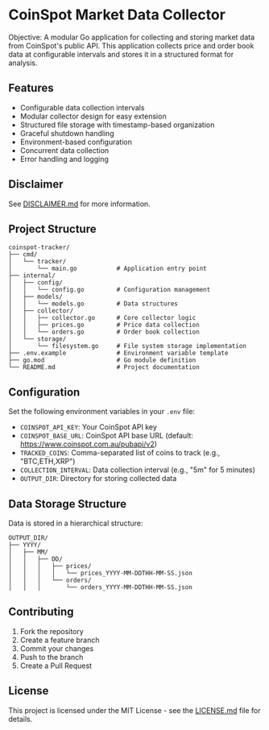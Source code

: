 # CoinSpot Market Data Collector

Objective: A modular Go application for collecting and storing market data from CoinSpot's public API. This application collects price and order book data at configurable intervals and stores it in a structured format for analysis.

## Features

- Configurable data collection intervals
- Modular collector design for easy extension
- Structured file storage with timestamp-based organization
- Graceful shutdown handling
- Environment-based configuration
- Concurrent data collection
- Error handling and logging

## Disclaimer

See [DISCLAIMER.md](DISCLAIMER.md) for more information.

## Project Structure

```
coinspot-tracker/
├── cmd/
│   └── tracker/
│       └── main.go           # Application entry point
├── internal/
│   ├── config/
│   │   └── config.go         # Configuration management
│   ├── models/
│   │   └── models.go         # Data structures
│   ├── collector/
│   │   ├── collector.go      # Core collector logic
│   │   ├── prices.go         # Price data collection
│   │   └── orders.go         # Order book collection
│   └── storage/
│       └── filesystem.go     # File system storage implementation
├── .env.example              # Environment variable template
├── go.mod                    # Go module definition
└── README.md                 # Project documentation
```

## Configuration

Set the following environment variables in your `.env` file:

- `COINSPOT_API_KEY`: Your CoinSpot API key
- `COINSPOT_BASE_URL`: CoinSpot API base URL (default: https://www.coinspot.com.au/pubapi/v2)
- `TRACKED_COINS`: Comma-separated list of coins to track (e.g., "BTC,ETH,XRP")
- `COLLECTION_INTERVAL`: Data collection interval (e.g., "5m" for 5 minutes)
- `OUTPUT_DIR`: Directory for storing collected data

## Data Storage Structure

Data is stored in a hierarchical structure:
```
OUTPUT_DIR/
├── YYYY/
│   ├── MM/
│   │   ├── DD/
│   │   │   ├── prices/
│   │   │   │   └── prices_YYYY-MM-DDTHH-MM-SS.json
│   │   │   └── orders/
│   │   │       └── orders_YYYY-MM-DDTHH-MM-SS.json
```

## Contributing

1. Fork the repository
2. Create a feature branch
3. Commit your changes
4. Push to the branch
5. Create a Pull Request

## License

This project is licensed under the MIT License - see the [LICENSE.md](LICENSE.md) file for details.